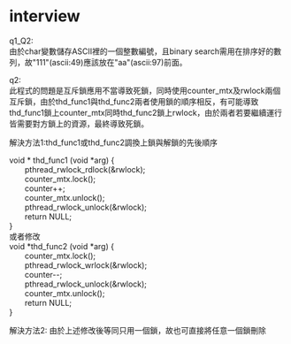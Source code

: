 # interview  

q1_Q2:  
由於char變數儲存ASCII裡的一個整數編號，且binary search需用在排序好的數列，故"111"(ascii:49)應該放在"aa"(ascii:97)前面。

q2:  
此程式的問題是互斥鎖應用不當導致死鎖，同時使用counter_mtx及rwlock兩個互斥鎖，由於thd_func1與thd_func2兩者使用鎖的順序相反，有可能導致thd_func1鎖上counter_mtx同時thd_func2鎖上rwlock，由於兩者若要繼續運行皆需要對方鎖上的資源，最終導致死鎖。

解決方法1:thd_func1或thd_func2調換上鎖與解鎖的先後順序

void * thd_func1 (void *arg) {  
&emsp;&emsp;pthread_rwlock_rdlock(&rwlock);  
&emsp;&emsp;counter_mtx.lock();  
&emsp;&emsp;counter++;  
&emsp;&emsp;counter_mtx.unlock();  
&emsp;&emsp;pthread_rwlock_unlock(&rwlock);  
&emsp;&emsp;return NULL;  
}  
或者修改  
void *thd_func2 (void *arg) {  
&emsp;&emsp;counter_mtx.lock();  
&emsp;&emsp;pthread_rwlock_wrlock(&rwlock);  
&emsp;&emsp;counter--;  
&emsp;&emsp;pthread_rwlock_unlock(&rwlock);  
&emsp;&emsp;counter_mtx.unlock();  
&emsp;&emsp;return NULL;  
}

解決方法2: 由於上述修改後等同只用一個鎖，故也可直接將任意一個鎖刪除

